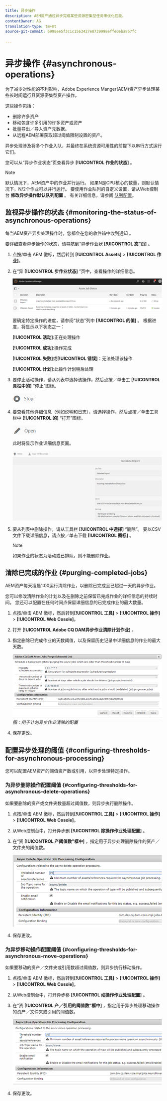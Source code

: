 ```yaml
---
title: 异步操作
description: AEM资产通过异步完成某些资源密集型任务来优化性能。
contentOwner: AG
translation-type: tm+mt
source-git-commit: 6998ee5f3c1c1563427e8739998effe0eba867fc

---
```



# 异步操作 {#asynchronous-operations}

为了减少对性能的不利影响，Adobe Experience Manger(AEM)资产异步处理某些长时间运行且资源密集型资产操作。

这些操作包括：

* 删除许多资产
* 移动包含许多引用的许多资产或资产
* 批量导出／导入资产元数据。
* 从远程AEM部署获取超过阈值限制设置的资产。

异步处理涉及将多个作业入队，并最终在系统资源可用性的前提下以串行方式运行它们。

您可以从“异步作业状态”页查看异步 **[!UICONTROL 作业的状态]** 。

>[!NOTE]
>
>默认情况下，AEM资产中的作业并行运行。 如果N是CPU核心的数量，则默认情况下，N/2个作业可以并行运行。 要使用作业队列的自定义设置，请从Web控制台 **修改异步操作默认队列配置** 。 有关详细信息，请参阅 [队列配置](https://sling.apache.org/documentation/bundles/apache-sling-eventing-and-job-handling.html#queue-configurations)。

## 监视异步操作的状态 {#monitoring-the-status-of-asynchronous-operations}

每当AEM资产异步处理操作时，您都会在您的收件箱中收到通知 <!-- and through email -->。

要详细查看异步操作的状态，请导航到“异步作业状 **[!UICONTROL 态”页]** 。

1. 点按/单击 AEM 徽标，然后转到 **[!UICONTROL Assets]** > **[!UICONTROL 作业]**。
1. 在“异 **[!UICONTROL 步作业状态]** ”页中，查看操作的详细信息。

   ![job_status](assets/job_status.png)

   要确定特定操作的进度，请参阅“状态”列中 **[!UICONTROL 的值]** 。 根据进度，将显示以下状态之一：

   **[!UICONTROL 活动]**:正在处理操作

   **[!UICONTROL 成功]**:操作完成

   **[!UICONTROL 失败]**&#x200B;或&#x200B;**[!UICONTROL 错误]**：无法处理该操作

   **[!UICONTROL 计划]**:此操作计划稍后处理

1. 要停止活动操作，请从列表中选择该操作，然后点按／单击工 **[!UICONTROL 具栏中的]** “停止”图标。

   ![stop_icon](assets/stop_icon.png)

1. 要查看其他详细信息（例如说明和日志），请选择操作，然后点按／单击工具栏中 **[!UICONTROL 的]** “打开”图标。

   ![open_icon](assets/open_icon.png)

   此时将显示作业详细信息页面。

   ![job_details](assets/job_details.png)

1. 要从列表中删除操作，请从工具栏 **[!UICONTROL 中选择]** “删除”。 要以CSV文件下载详细信息，请点按／单击下载 **[!UICONTROL 图标]** 。

   >[!NOTE]
   >
   >如果作业的状态为活动或已排队，则不能删除作业。

## 清除已完成的作业 {#purging-completed-jobs}

AEM资产每天凌晨1:00运行清除作业，以删除已完成且已超过一天的异步作业。

您可以修改清除作业的计划以及在删除之前保留已完成作业的详细信息的持续时间。 您还可以配置在任何时间点保留详细信息的已完成作业的最大数量。

1. 点按/单击 AEM 徽标，然后转到&#x200B;**[!UICONTROL 工具]** > **[!UICONTROL 操作]** > **[!UICONTROL Web Cosole]**。
1. 打开 **[!UICONTROL Adobe CQ DAM异步作业清除计划作业]** 。
1. 指定删除已完成作业的天数阈值，以及保留历史记录中详细信息的作业的最大天数。

   ![用于计划异步作业清除的配置](assets/configmgr_purge_asyncjobs.png)
   *图：用于计划异步作业清除的配置*

1. 保存更改。

## 配置异步处理的阈值 {#configuring-thresholds-for-asynchronous-processing}

您可以配置AEM资产的阈值资产数或引用，以异步处理特定操作。

### 为异步删除操作配置阈值 {#configuring-thresholds-for-asynchronous-delete-operations}

如果要删除的资产或文件夹数量超过阈值数，则异步执行删除操作。

1. 点按/单击 AEM 徽标，然后转到&#x200B;**[!UICONTROL 工具]** > **[!UICONTROL 操作]** > **[!UICONTROL Web Cosole]**。
1. 从Web控制台中，打开异步删 **[!UICONTROL 除操作作业处理配置]** 。
1. 在“资 **[!UICONTROL 产阈值数”框中]** ，指定用于异步处理删除操作的资产／文件夹的阈值数。

   ![delete_threshold](assets/delete_threshold.png)

1. 保存更改。

### 为异步移动操作配置阈值 {#configuring-thresholds-for-asynchronous-move-operations}

如果要移动的资产／文件夹或引用数超过阈值数，则异步执行移动操作。

1. 点按/单击 AEM 徽标，然后转到&#x200B;**[!UICONTROL 工具]** > **[!UICONTROL 操作]** > **[!UICONTROL Web Cosole]**。
1. 从Web控制台中，打开异步移 **[!UICONTROL 动操作作业处理配置]** 。
1. 在“资 **[!UICONTROL 产／引用的阈值数”框中]** ，指定用于异步处理移动操作的资产／文件夹或引用的阈值数。

   ![move_threshold](assets/move_threshold.png)

1. 保存更改。
